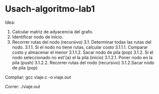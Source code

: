 # Usach-algoritmo-lab1
Idea:
1. Calcular matriz de adyacencia del grafo.
2. Identificar nodo de inicio.
3. Recorrer rutas del nodo (recursivo)
3.1. Determinar todas las rutas del nodo.
3.1.1. Si el nodo no tiene rutas, calcular costo
3.1.1.1. Comparar costo y almacenar el menor
3.1.1.2. Sacar nodo de pila (pop)
3.1.2. Si el nodo seleccionado no est\'{a} el la pila (inicio)
3.1.2.1. Poner nodo en la pila (push)
3.1.2.2. Recorrer rutas del nodo (recursivo)
3.1.2.Sacar nodo de pila (pop)

Compliar: gcc viaje.c -o viaje.out

Correr: ./viaje.out